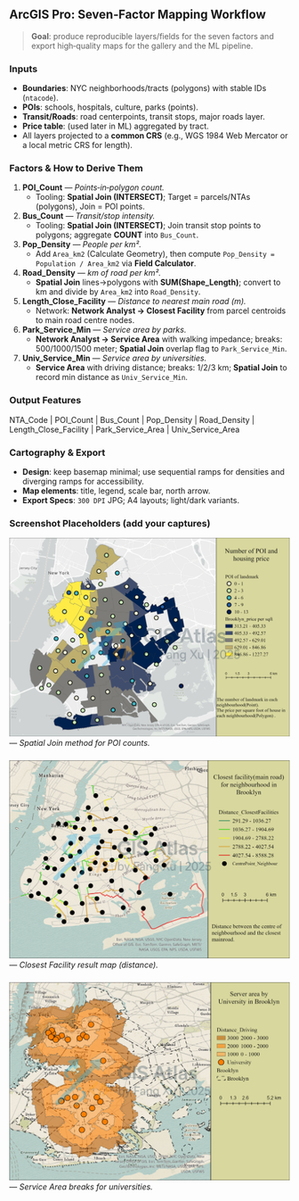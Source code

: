 ## ArcGIS Pro: Seven‑Factor Mapping Workflow
>**Goal**: produce reproducible layers/fields for the seven factors and export high‑quality maps for the gallery and the ML pipeline.


### Inputs
- **Boundaries**: NYC neighborhoods/tracts (polygons) with stable IDs (`ntacode`).
- **POIs**: schools, hospitals, culture, parks (points).
- **Transit/Roads**: road centerpoints, transit stops, major roads layer.
- **Price table**: (used later in ML) aggregated by tract.
- All layers projected to a **common CRS** (e.g., WGS 1984 Web Mercator or a local metric CRS for length).

### Factors & How to Derive Them
1. **POI_Count** — *Points‑in‑polygon count.*
   - Tooling: **Spatial Join (INTERSECT)**; Target = parcels/NTAs (polygons), Join = POI points.
2. **Bus_Count** — *Transit/stop intensity.*
   - Tooling: **Spatial Join (INTERSECT)**; Join transit stop points to polygons; aggregate **COUNT** into `Bus_Count`.
3. **Pop_Density** — *People per km².*
   - Add `Area_km2` (Calculate Geometry), then compute `Pop_Density = Population / Area_km2` via **Field Calculator**.
4. **Road_Density** — *km of road per km².*
   - **Spatial Join** lines→polygons with **SUM(Shape_Length)**; convert to km and divide by `Area_km2` into `Road_Density`.
5. **Length_Close_Facility** — *Distance to nearest main road (m).*
   - Network: **Network Analyst → Closest Facility** from parcel centroids to main road centre nodes.
6. **Park_Service_Min** — *Service area by parks.*
   - **Network Analyst → Service Area** with walking impedance; breaks: 500/1000/1500 meter; **Spatial Join** overlap flag to `Park_Service_Min`.
7. **Univ_Service_Min** — *Service area by universities.*
   - **Service Area** with driving distance; breaks: 1/2/3 km; **Spatial Join** to record min distance as `Univ_Service_Min`.

### Output Features
NTA_Code | POI_Count | Bus_Count | Pop_Density | Road_Density | Length_Close_Facility | Park_Service_Area | Univ_Service_Area

### Cartography & Export
- **Design**: keep basemap minimal; use sequential ramps for densities and diverging ramps for accessibility.
- **Map elements**: title, legend, scale bar, north arrow.
- **Export Specs**: `300 DPI` JPG; A4 layouts; light/dark variants.

### Screenshot Placeholders (add your captures)

![POIMap](POIMap-v2.jpg)  — *Spatial Join method for POI counts.*
###
![CloseFacoty](CloseFacoty-v2.jpg) — *Closest Facility result map (distance).*
###
![ServerArea](ServerArea-University.jpg) — *Service Area breaks for universities.*

